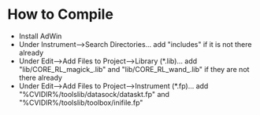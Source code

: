 How to Compile
==============

* Install AdWin
* Under Instrument-->Search Directories... add "includes" if it is not there already
* Under Edit-->Add Files to Project-->Library (*.lib)... add "lib/CORE_RL_magick_.lib" and "lib/CORE_RL_wand_.lib" if they are not there already
* Under Edit-->Add Files to Project-->Instrument (*.fp)... add "%CVIDIR%/toolslib/datasock/dataskt.fp" and "%CVIDIR%/toolslib/toolbox/inifile.fp"